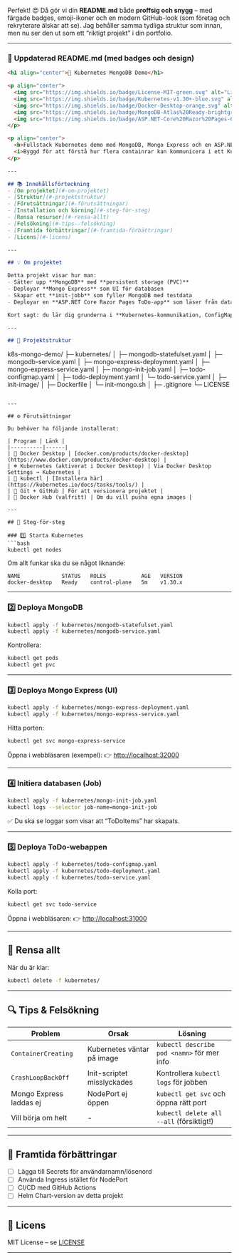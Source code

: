 Perfekt! 😍 Då gör vi din **README.md** både **proffsig och snygg** – med färgade badges, emoji-ikoner och en modern GitHub-look (som företag och rekryterare älskar att se).
Jag behåller samma tydliga struktur som innan, men nu ser den ut som ett “riktigt projekt” i din portfolio.

---

### 🌟 **Uppdaterad README.md (med badges och design)**

```markdown
<h1 align="center">🐳 Kubernetes MongoDB Demo</h1>

<p align="center">
  <img src="https://img.shields.io/badge/License-MIT-green.svg" alt="License: MIT">
  <img src="https://img.shields.io/badge/Kubernetes-v1.30+-blue.svg" alt="Kubernetes">
  <img src="https://img.shields.io/badge/Docker-Desktop-orange.svg" alt="Docker Desktop">
  <img src="https://img.shields.io/badge/MongoDB-Atlas%20Ready-brightgreen.svg" alt="MongoDB">
  <img src="https://img.shields.io/badge/ASP.NET-Core%20Razor%20Pages-68217A.svg" alt="ASP.NET Core">
</p>

<p align="center">
  <b>Fullstack Kubernetes demo med MongoDB, Mongo Express och en ASP.NET ToDo-app</b><br>
  <i>Byggd för att förstå hur flera containrar kan kommunicera i ett Kubernetes-kluster.</i>
</p>

---

## 📚 Innehållsförteckning
- [Om projektet](#-om-projektet)
- [Struktur](#-projektstruktur)
- [Förutsättningar](#️-förutsättningar)
- [Installation och körning](#-steg-för-steg)
- [Rensa resurser](#-rensa-allt)
- [Felsökning](#-tips--felsökning)
- [Framtida förbättringar](#-framtida-förbättringar)
- [Licens](#-licens)

---

## 💡 Om projektet

Detta projekt visar hur man:
- Sätter upp **MongoDB** med **persistent storage (PVC)**  
- Deployar **Mongo Express** som UI för databasen  
- Skapar ett **init-jobb** som fyller MongoDB med testdata  
- Deployar en **ASP.NET Core Razor Pages ToDo-app** som läser från databasen  

Kort sagt: du lär dig grunderna i **Kubernetes-kommunikation, ConfigMaps, Jobs och NodePort-tjänster**. 🚀

---

## 📂 Projektstruktur

```

k8s-mongo-demo/
├─ kubernetes/
│  ├─ mongodb-statefulset.yaml
│  ├─ mongodb-service.yaml
│  ├─ mongo-express-deployment.yaml
│  ├─ mongo-express-service.yaml
│  ├─ mongo-init-job.yaml
│  ├─ todo-configmap.yaml
│  ├─ todo-deployment.yaml
│  └─ todo-service.yaml
│
├─ init-image/
│  ├─ Dockerfile
│  └─ init-mongo.sh
│
├─ .gitignore
└─ LICENSE

````

---

## ⚙️ Förutsättningar

Du behöver ha följande installerat:

| Program | Länk |
|----------|------|
| 🐋 Docker Desktop | [docker.com/products/docker-desktop](https://www.docker.com/products/docker-desktop) |
| ☸️ Kubernetes (aktiverat i Docker Desktop) | Via Docker Desktop Settings → Kubernetes |
| 🔧 kubectl | [Installera här](https://kubernetes.io/docs/tasks/tools/) |
| 🐙 Git + GitHub | För att versionera projektet |
| 🧱 Docker Hub (valfritt) | Om du vill pusha egna images |

---

## 🚀 Steg-för-steg

### 1️⃣ Starta Kubernetes
```bash
kubectl get nodes
````

Om allt funkar ska du se något liknande:

```
NAME             STATUS   ROLES           AGE   VERSION
docker-desktop   Ready    control-plane   5m    v1.30.x
```

---

### 2️⃣ Deploya MongoDB

```bash
kubectl apply -f kubernetes/mongodb-statefulset.yaml
kubectl apply -f kubernetes/mongodb-service.yaml
```

Kontrollera:

```bash
kubectl get pods
kubectl get pvc
```

---

### 3️⃣ Deploya Mongo Express (UI)

```bash
kubectl apply -f kubernetes/mongo-express-deployment.yaml
kubectl apply -f kubernetes/mongo-express-service.yaml
```

Hitta porten:

```bash
kubectl get svc mongo-express-service
```

Öppna i webbläsaren (exempel):
👉 [http://localhost:32000](http://localhost:32000)

---

### 4️⃣ Initiera databasen (Job)

```bash
kubectl apply -f kubernetes/mongo-init-job.yaml
kubectl logs --selector job-name=mongo-init-job
```

✅ Du ska se loggar som visar att “ToDoItems” har skapats.

---

### 5️⃣ Deploya ToDo-webappen

```bash
kubectl apply -f kubernetes/todo-configmap.yaml
kubectl apply -f kubernetes/todo-deployment.yaml
kubectl apply -f kubernetes/todo-service.yaml
```

Kolla port:

```bash
kubectl get svc todo-service
```

Öppna i webbläsaren:
👉 [http://localhost:31000](http://localhost:31000)

---

## 🧹 Rensa allt

När du är klar:

```bash
kubectl delete -f kubernetes/
```

---

## 🔍 Tips & Felsökning

| Problem                 | Orsak                      | Lösning                                    |
| ----------------------- | -------------------------- | ------------------------------------------ |
| `ContainerCreating`     | Kubernetes väntar på image | `kubectl describe pod <namn>` för mer info |
| `CrashLoopBackOff`      | Init-scriptet misslyckades | Kontrollera `kubectl logs` för jobben      |
| Mongo Express laddas ej | NodePort ej öppen          | `kubectl get svc` och öppna rätt port      |
| Vill börja om helt      | -                          | `kubectl delete all --all` (försiktigt!)   |

---

## 🧭 Framtida förbättringar

* [ ] Lägga till Secrets för användarnamn/lösenord
* [ ] Använda Ingress istället för NodePort
* [ ] CI/CD med GitHub Actions
* [ ] Helm Chart-version av detta projekt

---

## 📄 Licens

MIT License – se [LICENSE](LICENSE)

---

